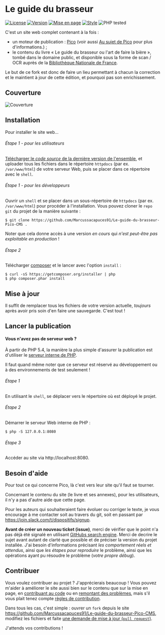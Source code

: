Le guide du brasseur
====================

[![License](https://img.shields.io/github/license/Marcussacapuces91/Le-guide-du-brasseur-Pico-CMS.png)](https://github.com/picocms/Pico/blob/master/LICENSE.md)
[![Version](https://img.shields.io/badge/release-V0.1-blue.png)](https://github.com/Marcussacapuces91/Le-guide-du-brasseur-PICO-CMS/releases/latest)
[![Mise en page](https://img.shields.io/badge/Avancement%20mise%20en%20page-faible-orange.png)](https://github.com/picocms/Pico/blob/master/content)
[![Style](https://img.shields.io/badge/Avancement%20du%20style-faible-orange.png)](https://github.com/picocms/Pico/blob/master/theme/site)
![PHP tested](https://img.shields.io/badge/PHP%20tested-5.6%20%26%207.1-brightgreen.png)

C'est un site web complet contenant à la fois :
* un moteur de publication : [Pico](http://picocms.org/) (voir aussi [Au sujet de Pico](http://picocms.org/about/) pour plus d'informations.) ;
* le contenu du livre « Le guide du brasseur ou l'art de faire la bière », tombé 
dans le domaine public, et disponible sous la forme de scan / OCR auprès de la 
[Bibliothèque Nationale de France](http://www.bnf.fr/fr/acc/x.accueil.html).

Le but de ce fork est donc de faire un lieu permettant à chacun la correction et 
le maintient à jour de cette édition, et pourquoi pas son enrichissement.

Couverture
----------
![Couverture](https://github.com/Marcussacapuces91/Le-guide-du-brasseur-Pico-CMS/blob/master/images/Le_guide_du_brasseur_ou_%5B...%5DMulder_Gerardus_bpt6k130227v.jpeg)


Installation
------------
Pour installer le site web... 

###### Étape 1 - pour les utilisateurs
[Télécharger le *code source* de la dernière version de l'ensemble][LatestRelease], 
et uploader tous les fichiers dans le répertoire `httpdocs` (par ex. `/var/www/html`)
de votre serveur Web, puis se placer dans ce répertoire avec le `shell`.

###### Étape 1 - pour les développeurs
Ouvrir un `shell` et se placer dans un sous-répertoire de `httpdocs` (par ex. `/var/www/html`) pour procéder à l'installation.
Vous pouvez cloner le `repo git` du projet de la manière suivante :
```shell
$ git clone https://github.com/Marcussacapuces91/Le-guide-du-brasseur-Pico-CMS .
```
Noter que cela donne accès à une version *en cours* qui *n'est peut-être pas exploitable en production* !

###### Étape 2
Télécharger [composer][] et le lancer avec l'option `install` :
```shell
$ curl -sS https://getcomposer.org/installer | php
$ php composer.phar install
```

Mise à jour
-----------
Il suffit de remplacer tous les fichiers de votre version actuelle, *toujours* 
après avoir pris soin d'en faire une sauvegarde. C'est tout !

Lancer la publication
---------------------

#### Vous n'avez pas de serveur web ?
À partir de PHP 5.4, la manière la plus simple d'assurer la publication est 
d'utiliser le [serveur interne de PHP][PHPServer].

Il faut quand même noter que ce serveur est réservé au développement ou à des 
environnements de test seulement !

###### Étape 1
En utilisant le `shell`, se déplacer vers le répertoire où est déployé le projet.

###### Étape 2
Démarrer le serveur Web interne de PHP :
```shell
$ php -S 127.0.0.1:8080
```

###### Étape 3
Accéder au site via http://localhost:8080.

Besoin d'aide
-------------

Pour tout ce qui concerne Pico, là c'est vers leur site qu'il faut se tourner.

Concernant le contenu du site (le livre et ses annexes), pour les utilisateurs, 
il n'y a pas d'autre aide que cette page.

Pour les auteurs qui souhaiteraient faire évoluer ou corriger le texte, je vous
encourage à me contacter soit au travers du git, soit en passant par 
https://join.slack.com/t/dispositifs/signup.
 
**Avant de créer un nouveau ticket (issue)**, merci de vérifier que le point n'a 
pas déjà été signalé en utilisant [GitHubs search engine][IssuesSearch]. Merci 
de decrire le sujet avant autant de clarté que possible et de préciser la 
version  du projet installée. J'ai besoin d'informations précisant *les 
comportement réels et attendus*, ainsi que *les étapes pour reproduire* le 
problème, ainsi que les opérations ayant pu résoudre le problème (*votre propre 
débug*).

Contribuer
----------

Vous voulez contribuer au projet ? J'apprécierais beaucoup ! Vous pouvez m'aider 
à améliorer le site aussi bien sur le contenu que sur la mise en page, en 
[contribuant au code][PullRequests] ou en [remontant des problèmes][Issues], 
mais s'il vous plait tenez compte [règles de contribution][ContributionGuidelines].

Dans tous les cas, c'est simple : ouvrer un `fork` depuis le site 
https://github.com/Marcussacapuces91/Le-guide-du-brasseur-Pico-CMS, modifiez les 
fichiers et faite [une demande de mise à jour (`pull request`)][PullRequests].

J'attends vos contributions ! 

[LatestRelease]: https://github.com/Marcussacapuces91/Le-guide-du-brasseur-Pico-CMS/releases/latest
[composer]: https://getcomposer.org/
[PHPServer]: http://php.net/manual/en/features.commandline.webserver.php
[Issues]: https://github.com/Marcussacapuces91/Le-guide-du-brasseur-Pico-CMS/issues
[IssuesSearch]: https://github.com/Marcussacapuces91/Le-guide-du-brasseur-Pico-CMS/search?type=Issues
[PullRequests]: https://github.com/Marcussacapuces91/Le-guide-du-brasseur-Pico-CMS/pulls
[ContributionGuidelines]: https://github.com/Marcussacapuces91/Le-guide-du-brasseur-Pico-CMS/blob/master/CONTRIBUTING.md

<!--
[HelpUpgrade]: http://picocms.org/in-depth/upgrade/
[HelpUserDocs]: http://picocms.org/docs/
[HelpDevDocs]: http://picocms.org/development/
[Submit]: http://picocms.org/in-depth/submission_guidelines
[OfficialPlugins]: http://picocms.org/plugins/
[OfficialThemes]: http://picocms.org/themes/
[Wiki]: https://github.com/picocms/Pico/wiki
[WikiPlugins]: https://github.com/picocms/Pico/wiki/Pico-Plugins
[WikiThemes]: https://github.com/picocms/Pico/wiki/Pico-Themes
[Issues]: https://github.com/picocms/Pico/issues
[IssuesSearch]: https://github.com/picocms/Pico/search?type=Issues
[PullRequests]: https://github.com/picocms/Pico/pulls
[ContributionGuidelines]: https://github.com/picocms/Pico/blob/master/CONTRIBUTING.md
[EditInlineDocs]: https://github.com/picocms/Pico/edit/master/content-sample/index.md
[EditUserDocs]: https://github.com/picocms/picocms.github.io/tree/master/_docs
[EditDevDocs]: https://github.com/picocms/picocms.github.io/tree/master/_development
-->
